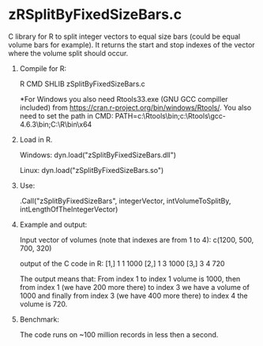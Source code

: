 # zRSplitByFixedSizeBars.c
C library for R to split integer vectors to equal size bars (could be equal volume bars for example). 
It returns the start and stop indexes of the vector where the volume split should occur.

1. Compile for R:
	
	R CMD SHLIB zSplitByFixedSizeBars.c
	
	*For Windows you also need Rtools33.exe (GNU GCC compiller included) from https://cran.r-project.org/bin/windows/Rtools/. You also need to set the path in CMD: PATH=c:\Rtools\bin;c:\Rtools\gcc-4.6.3\bin;C:\R\bin\x64
	
	

2. Load in R.
		
	Windows:
		dyn.load("zSplitByFixedSizeBars.dll")

	Linux:
		dyn.load("zSplitByFixedSizeBars.so")

3. Use:
	
	.Call("zSplitByFixedSizeBars", integerVector, intVolumeToSplitBy, intLengthOfTheIntegerVector)

4. Example and output:
	
	Input vector of volumes (note that indexes are from 1 to 4): 
	c(1200, 500, 700, 320)


	output of the C code in R:
	[1,]    1    1 1000
	[2,]    1    3 1000
	[3,]    3    4  720

	The output means that:
	From index 1 to index 1 volume is 1000, then from index 1 (we have 200 more there) to index 3 
	we have a volume of 1000 and finally from index 3 (we have 400 more there) to index 4 the volume is 720.

5. Benchmark:
	
	The code runs on ~100 million records in less then a second.
